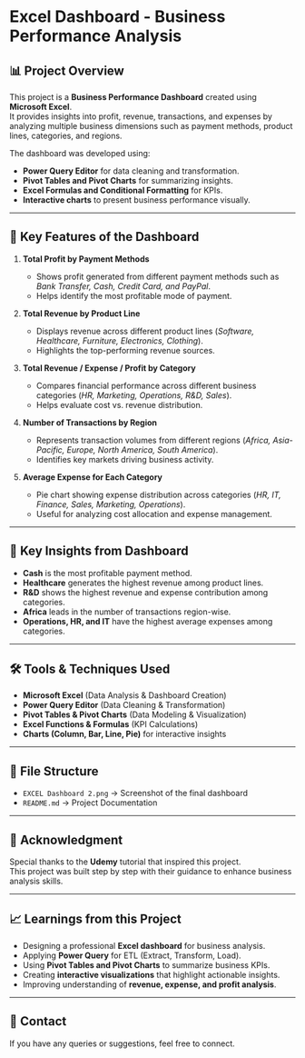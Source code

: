# Excel Dashboard - Business Performance Analysis

## 📊 Project Overview
This project is a **Business Performance Dashboard** created using **Microsoft Excel**.  
It provides insights into profit, revenue, transactions, and expenses by analyzing multiple business dimensions such as payment methods, product lines, categories, and regions.  

The dashboard was developed using:
- **Power Query Editor** for data cleaning and transformation.  
- **Pivot Tables and Pivot Charts** for summarizing insights.  
- **Excel Formulas and Conditional Formatting** for KPIs.  
- **Interactive charts** to present business performance visually.  

---

## 🚀 Key Features of the Dashboard
1. **Total Profit by Payment Methods**  
   - Shows profit generated from different payment methods such as *Bank Transfer, Cash, Credit Card, and PayPal*.  
   - Helps identify the most profitable mode of payment.

2. **Total Revenue by Product Line**  
   - Displays revenue across different product lines (*Software, Healthcare, Furniture, Electronics, Clothing*).  
   - Highlights the top-performing revenue sources.

3. **Total Revenue / Expense / Profit by Category**  
   - Compares financial performance across different business categories (*HR, Marketing, Operations, R&D, Sales*).  
   - Helps evaluate cost vs. revenue distribution.

4. **Number of Transactions by Region**  
   - Represents transaction volumes from different regions (*Africa, Asia-Pacific, Europe, North America, South America*).  
   - Identifies key markets driving business activity.

5. **Average Expense for Each Category**  
   - Pie chart showing expense distribution across categories (*HR, IT, Finance, Sales, Marketing, Operations*).  
   - Useful for analyzing cost allocation and expense management.

---

## 📌 Key Insights from Dashboard
- **Cash** is the most profitable payment method.  
- **Healthcare** generates the highest revenue among product lines.  
- **R&D** shows the highest revenue and expense contribution among categories.  
- **Africa** leads in the number of transactions region-wise.  
- **Operations, HR, and IT** have the highest average expenses among categories.  

---

## 🛠 Tools & Techniques Used
- **Microsoft Excel** (Data Analysis & Dashboard Creation)  
- **Power Query Editor** (Data Cleaning & Transformation)  
- **Pivot Tables & Pivot Charts** (Data Modeling & Visualization)  
- **Excel Functions & Formulas** (KPI Calculations)  
- **Charts (Column, Bar, Line, Pie)** for interactive insights  

---

## 📂 File Structure
- `EXCEL Dashboard 2.png` → Screenshot of the final dashboard    
- `README.md` → Project Documentation  

---

## 🙏 Acknowledgment
Special thanks to the **Udemy** tutorial that inspired this project.  
This project was built step by step with their guidance to enhance business analysis skills.  

---

## 📈 Learnings from this Project
- Designing a professional **Excel dashboard** for business analysis.  
- Applying **Power Query** for ETL (Extract, Transform, Load).  
- Using **Pivot Tables and Pivot Charts** to summarize business KPIs.  
- Creating **interactive visualizations** that highlight actionable insights.  
- Improving understanding of **revenue, expense, and profit analysis**.  

---

## 📧 Contact
If you have any queries or suggestions, feel free to connect.  
